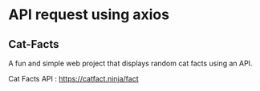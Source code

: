 # API request using axios

## Cat-Facts
A fun and simple web project that displays random cat facts using an API.

Cat Facts API : https://catfact.ninja/fact
